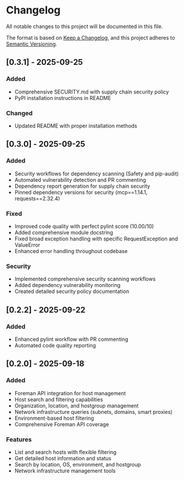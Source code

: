 # Changelog

All notable changes to this project will be documented in this file.

The format is based on [Keep a Changelog](https://keepachangelog.com/en/1.0.0/),
and this project adheres to [Semantic Versioning](https://semver.org/spec/v2.0.0.html).

## [0.3.1] - 2025-09-25

### Added
- Comprehensive SECURITY.md with supply chain security policy
- PyPI installation instructions in README

### Changed
- Updated README with proper installation methods

## [0.3.0] - 2025-09-25

### Added
- Security workflows for dependency scanning (Safety and pip-audit)
- Automated vulnerability detection and PR commenting
- Dependency report generation for supply chain security
- Pinned dependency versions for security (mcp==1.14.1, requests==2.32.4)

### Fixed
- Improved code quality with perfect pylint score (10.00/10)
- Added comprehensive module docstring
- Fixed broad exception handling with specific RequestException and ValueError
- Enhanced error handling throughout codebase

### Security
- Implemented comprehensive security scanning workflows
- Added dependency vulnerability monitoring
- Created detailed security policy documentation

## [0.2.2] - 2025-09-22

### Added
- Enhanced pylint workflow with PR commenting
- Automated code quality reporting

## [0.2.0] - 2025-09-18

### Added
- Foreman API integration for host management
- Host search and filtering capabilities
- Organization, location, and hostgroup management
- Network infrastructure queries (subnets, domains, smart proxies)
- Environment-based host filtering
- Comprehensive Foreman API coverage

### Features
- List and search hosts with flexible filtering
- Get detailed host information and status
- Search by location, OS, environment, and hostgroup
- Network infrastructure management tools

